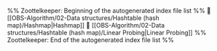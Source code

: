 %% Zoottelkeeper: Beginning of the autogenerated index file list  %%
📄 [[OBS-Algorithm/02-Data structures/Hashtable (hash map)/Hashmap|Hashmap]]
📄 [[OBS-Algorithm/02-Data structures/Hashtable (hash map)/Linear Probing|Linear Probing]]
%% Zoottelkeeper: End of the autogenerated index file list  %%

